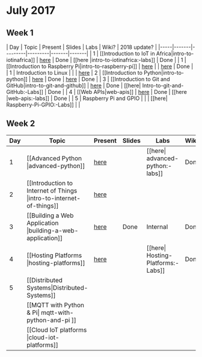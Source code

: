 # July 2017

## Week 1
| Day | Topic | Present | Slides | Labs | Wiki? | 2018 update? | 
|-----|-------|---------|---------|-------|-------|
|  1  | [[Introduction to IoT in Africa\|intro-to-iotinafrica]] | [here](https://gitpitch.com/iotinafrica/material?p=intro-to-iotinafrica) | Done | [[here \|intro-to-iotinafrica:-labs]] | Done |
|  1  | [[Introduction to Raspberry Pi\|intro-to-raspberry-pi]] | [here](https://gitpitch.com/iotinafrica/material?p=intro-to-raspberry-pi) | | [here]( https://github.com/glblcd/material/blob/master/intro-to-raspberry-pi/Introduction-to-Raspberry-Pi.ipynb) | Done |
|  1  | Introduction to Linux | | | [here](https://github.com/glblcd/material/blob/master/intro-to-linux/Introduction-to-Linux.ipynb)
|  2  | [[Introduction to Python\|intro-to-python]] | [here](https://gitpitch.com/iotinafrica/material?p=intro-to-python) | Done | [here](https://github.com/glblcd/material/blob/master/intro-to-python/Introduction-to-Python.ipynb) | Done |
|  3  | [[Introduction to Git and GitHub\|intro-to-git-and-github]] | [here](https://gitpitch.com/iotinafrica/material?p=intro-to-git-and-github) | Done | [[here\| Intro-to-git-and-GitHub:-Labs]] | Done |
|  4  | [[Web APIs\|web-apis]] | [here](https://gitpitch.com/iotinafrica/material?p=web-apis) | Done | [[here \|web-apis:-labs]] | Done |
|  5  | Raspberry Pi and GPIO | | | [[here\| Raspberry-Pi-GPIO:-Labs]] | |

## Week 2
| Day | Topic | Present | Slides | Labs | Wiki? |
|-----|-------|---------|---------|-------|-------|
|  1  | [[Advanced Python \|advanced-python]] | [here](https://gitpitch.com/iotinafrica/material?p=advanced-python) | | [[here\| advanced-python:-labs]] | Done |
|  2  | [[Introduction to Internet of Things \|intro-to-internet-of-things]] | [here](https://gitpitch.com/iotinafrica/material?p=intro-to-internet-of-things) |
|  3  | [[Building a Web Application \|building-a-web-application]] | [here](https://gitpitch.com/iotinafrica/material?p=building-a-web-application) | Done | Internal | Done |
|  4  | [[Hosting Platforms \|hosting-platforms]] | [here](https://gitpitch.com/iotinafrica/material?p=hosting-platforms) | | [[here\| Hosting-Platforms:-Labs]] | Done |
|  5  | [[Distributed Systems\|Distributed-Systems]] |
|| [[MQTT with Python & Pi\| mqtt-with-python-and-pi ]] | | | |
|| [[Cloud IoT platforms \|cloud-iot-platforms]] ||||